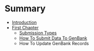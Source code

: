 # Summary

* [Introduction](README.md)
* [First Chapter](submissions.md)
   * [Submission Types](submission_types.md)
   * [How To Submit Data To GenBank](how_to_submit_data_to_genbank.md)
   * How To Update GenBank Records

